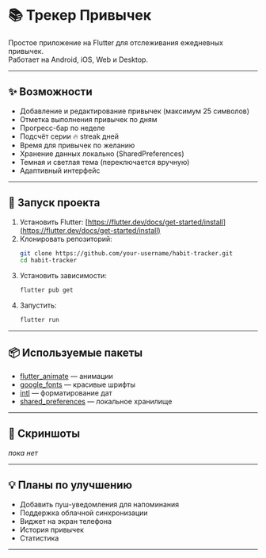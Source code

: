 # 📚 Трекер Привычек

Простое приложение на Flutter для отслеживания ежедневных привычек.  
Работает на Android, iOS, Web и Desktop.

---

## ✨ Возможности

- Добавление и редактирование привычек (максимум 25 символов)
- Отметка выполнения привычек по дням
- Прогресс-бар по неделе
- Подсчёт серии 🔥 streak дней
- Время для привычек по желанию
- Хранение данных локально (SharedPreferences)
- Темная и светлая тема (переключается вручную)
- Адаптивный интерфейс

---

## 🚀 Запуск проекта

1. Установить Flutter: [https://flutter.dev/docs/get-started/install](https://flutter.dev/docs/get-started/install)
2. Клонировать репозиторий:
    ```bash
    git clone https://github.com/your-username/habit-tracker.git
    cd habit-tracker
    ```
3. Установить зависимости:
    ```bash
    flutter pub get
    ```
4. Запустить:
    ```bash
    flutter run
    ```

---

## 📦 Используемые пакеты

- [flutter_animate](https://pub.dev/packages/flutter_animate) — анимации
- [google_fonts](https://pub.dev/packages/google_fonts) — красивые шрифты
- [intl](https://pub.dev/packages/intl) — форматирование дат
- [shared_preferences](https://pub.dev/packages/shared_preferences) — локальное хранилище

---

## 📌 Скриншоты

*пока нет*

---

## 💡 Планы по улучшению

- Добавить пуш-уведомления для напоминания
- Поддержка облачной синхронизации
- Виджет на экран телефона
- История привычек
- Статистика

---



